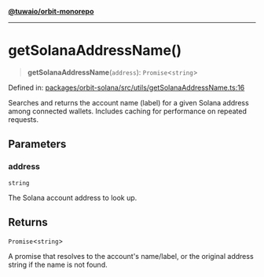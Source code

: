 [**@tuwaio/orbit-monorepo**](../../../README.md)

***

# getSolanaAddressName()

> **getSolanaAddressName**(`address`): `Promise`\<`string`\>

Defined in: [packages/orbit-solana/src/utils/getSolanaAddressName.ts:16](https://github.com/TuwaIO/orbit/blob/fcf1335e65144c0118c68edf3decad829e18a2e4/packages/orbit-solana/src/utils/getSolanaAddressName.ts#L16)

Searches and returns the account name (label) for a given Solana address
among connected wallets. Includes caching for performance on repeated requests.

## Parameters

### address

`string`

The Solana account address to look up.

## Returns

`Promise`\<`string`\>

A promise that resolves to the account's name/label, or the original address string if the name is not found.
